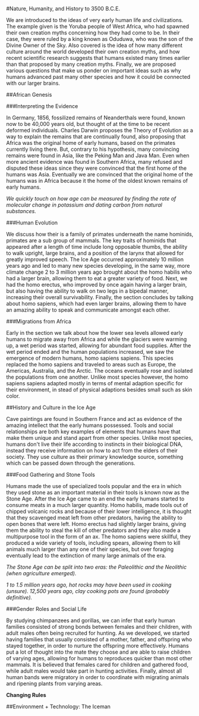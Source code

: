 #Nature, Humanity, and History to 3500 B.C.E. 


We are introduced to the ideas of very early human life and civilizations. The example given is the Yoruba people of West Africa, who had spawned their own creation myths concerning how they had come to be. In their case, they were ruled by a king known as Oduduwa, who was the son of the Divine Owner of the Sky. Also covered is the idea of how many different culture around the world developed their own creation myths, and how recent scientific research suggests that humans existed many times earlier than that proposed by many creation myths. Finally, we are proposed various questions that make us ponder on important ideas such as why humans advanced past many other species and how it could be connected with our larger brains.

##African Genesis

###Interpreting the Evidence 

In Germany, 1856, fossilized remains of Neanderthals were found, known now to be 40,000 years old, but thought of at the time to be recent deformed individuals. Charles Darwin proposes the Theory of Evolution as a way to explain the remains that are continually found, also proposing that Africa was the original home of early humans, based on the primates currently living there. But, contrary to his hypothesis, many convincing remains were found in Asia, like the Peking Man and Java Man. Even when more ancient evidence was found in Southern Africa, many refused and disputed these ideas since they were convinced that the first home of the humans was Asia. Eventually we are convinced that the original home of the humans was in Africa because it the home of the oldest known remains of early humans. 

*We quickly touch on how age can be measured by finding the rate of molecular change in potassium and dating carbon from natural substances.*

###Human Evolution 

We discuss how their is a family of primates underneath the name hominids, primates are a sub group of mammals. The key traits of hominids that appeared after a length of time include long opposable thumbs, the ability to walk upright, large brains, and a position of the larynx that allowed for greatly improved speech. The Ice Age occurred approximately 10 million years ago and led to many new species developing, in the same way, more climate change 2 to 3 million years ago brought about the homo habilis who had a larger brain, allowing them to eat a greater variety of food. Next, we had the homo erectus, who improved by once again having a larger brain, but also having the ability to walk on two legs in a bipedal manner, increasing their overall survivability. Finally, the section concludes by talking about homo sapiens, which had even larger brains, allowing them to have an amazing ability to speak and communicate amongst each other.

###Migrations from Africa 

Early in the section we talk about how the lower sea levels allowed early humans to migrate away from Africa and while the glaciers were warming up, a wet period was started, allowing for abundant food supplies. After the wet period ended and the human populations increased, we saw the emergence of modern humans, homo sapiens sapiens. This species replaced the homo sapiens and traveled to areas such as Europe, the Americas, Australia, and the Arctic. The oceans eventually rose and isolated the populations from one another. Unlike most species however, the homo sapiens sapiens adapted mostly in terms of mental adaption specific for their environment, in stead of physical adaptions besides small such as skin color. 

##History and Culture in the Ice Age 

Cave paintings are found in Southern France and act as evidence of the amazing intellect that the early humans possessed. Tools and social relationships are both key examples of elements that humans have that make them unique and stand apart from other species. Unlike most species, humans don't live their life according to instincts in their biological DNA, instead they receive information on how to act from the elders of their society. They use culture as their primary knowledge source, something which can be passed down through the generations. 

###Food Gathering and Stone Tools 

Humans made the use of specialized tools popular and the era in which they used stone as an important material in their tools is known now as the Stone Age. After the Ice Age came to an end the early humans started to consume meats in a much larger quantity. Homo habilis, made tools out of chipped volcanic rocks and because of their lower intelligence, it is thought that they scavenged meat left from other predators, having the ability to open bones that were left. Homo erectus had slightly larger brains, giving them the ability to steal the kill of other predators and they also made a multipurpose tool in the form of an ax. The homo sapiens were skillful, they produced a wide variety of tools, including spears, allowing them to kill animals much larger than any one of their species, but over foraging eventually lead to the extinction of many large animals of the era. 

*The Stone Age can be split into two eras: the Paleolithic and the Neolithic (when agriculture emerged).*

*1 to 1.5 million years ago, hot rocks may have been used in cooking (unsure). 12,500 years ago, clay cooking pots are found (probably definitive).*

###Gender Roles and Social Life 

By studying chimpanzees and gorillas, we can infer that early human families consisted of strong bonds between females and their children, with adult males often being recruited for hunting. As we developed, we started having families that usually consisted of a mother, father, and offspring who stayed together, in order to nurture the offspring more effectively. Humans put a lot of thought into the mate they choose and are able to raise children of varying ages, allowing for humans to reproduces quicker than most other mammals. It is believed that females cared for children and gathered food, while adult males would take part in hunting activities. Finally, almost all human bands were migratory in order to coordinate with migrating animals and ripening plants from varying areas. 

**Changing Rules**

##Environment + Technology: The Iceman

